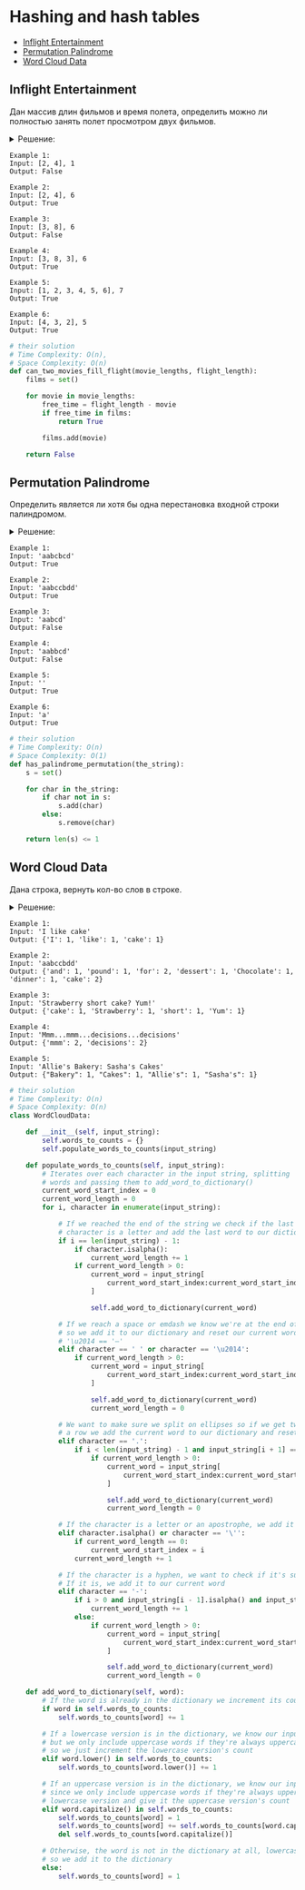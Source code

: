 # Hashing and hash tables
+ [Inflight Entertainment](#inflight-entertainment)
+ [Permutation Palindrome](#permutation-palindrome)
+ [Word Cloud Data](#word-cloud-data)


## Inflight Entertainment
Дан массив длин фильмов и время полета, определить можно ли полностью занять полет просмотром двух фильмов.

<details><summary>Решение:</summary><blockquote>

<ol>
 <li>Создаем пустое множество.</li>
 <li>Вычисляем сколько у нас есть свободного времени, если смотрим фильм на этой итерации.</li>
 <li>Если во множестве есть фильм равный по времени свободному времени, то вернуть True.</li>
 <li>Если прошли весь массив с фильмами до конца, то вернуть False.</li>
</ol>

</blockquote></details>

```
Example 1:
Input: [2, 4], 1
Output: False

Example 2:
Input: [2, 4], 6
Output: True

Example 3:
Input: [3, 8], 6
Output: False

Example 4:
Input: [3, 8, 3], 6
Output: True

Example 5:
Input: [1, 2, 3, 4, 5, 6], 7
Output: True

Example 6:
Input: [4, 3, 2], 5
Output: True
```

```python
# their solution
# Time Complexity: O(n),
# Space Complexity: O(n)
def can_two_movies_fill_flight(movie_lengths, flight_length):
    films = set()

    for movie in movie_lengths:
        free_time = flight_length - movie
        if free_time in films:
            return True

        films.add(movie)

    return False

```


## Permutation Palindrome
Определить является ли хотя бы одна перестановка входной строки палиндромом.

<details><summary>Решение:</summary><blockquote>

<ol>
 <li>Символы смогут образовать палиндром, если только один символ будет нечетного кол-ва, либо все символы будут четным кол-ом.</li>
 <li>Создаем пустое множество.</li>
 <li>Если во множестве нет символа, то добавить символ во множество.</li>
 <li>Если во множестве символ, то удалить символ из множества.</li>
 <li>Если во множестве осталось после всех итераций 1 символ или множество пусто, значит символы могут образовать палиндром, иначе нет .</li>
</ol>

</blockquote></details>


```
Example 1:
Input: 'aabcbcd'
Output: True

Example 2:
Input: 'aabccbdd'
Output: True

Example 3:
Input: 'aabcd'
Output: False

Example 4:
Input: 'aabbcd'
Output: False

Example 5:
Input: ''
Output: True

Example 6:
Input: 'a'
Output: True
```

```python
# their solution
# Time Complexity: O(n)
# Space Complexity: O(1)
def has_palindrome_permutation(the_string):
    s = set()

    for char in the_string:
        if char not in s:
            s.add(char)
        else:
            s.remove(char)

    return len(s) <= 1

```


## Word Cloud Data
Дана строка, вернуть кол-во слов в строке.

<details><summary>Решение:</summary><blockquote>

<ol>
 <li>Определить где в строке начинается и заканчивается слово (много кейсов с пунктуацией).</li>
 <li>Вставлять слова в словарик, ключ==слово, знаечение==кол-во повторений слова в строке.</li>
</ol>

</blockquote></details>


```
Example 1:
Input: 'I like cake'
Output: {'I': 1, 'like': 1, 'cake': 1}

Example 2:
Input: 'aabccbdd'
Output: {'and': 1, 'pound': 1, 'for': 2, 'dessert': 1, 'Chocolate': 1, 'dinner': 1, 'cake': 2}

Example 3:
Input: 'Strawberry short cake? Yum!'
Output: {'cake': 1, 'Strawberry': 1, 'short': 1, 'Yum': 1}

Example 4:
Input: 'Mmm...mmm...decisions...decisions'
Output: {'mmm': 2, 'decisions': 2}

Example 5:
Input: 'Allie's Bakery: Sasha's Cakes'
Output: {"Bakery": 1, "Cakes": 1, "Allie's": 1, "Sasha's": 1}
```

```python
# their solution
# Time Complexity: O(n)
# Space Complexity: O(n)
class WordCloudData:

    def __init__(self, input_string):
        self.words_to_counts = {}
        self.populate_words_to_counts(input_string)

    def populate_words_to_counts(self, input_string):
        # Iterates over each character in the input string, splitting
        # words and passing them to add_word_to_dictionary()
        current_word_start_index = 0
        current_word_length = 0
        for i, character in enumerate(input_string):

            # If we reached the end of the string we check if the last
            # character is a letter and add the last word to our dictionary
            if i == len(input_string) - 1:
                if character.isalpha():
                    current_word_length += 1
                if current_word_length > 0:
                    current_word = input_string[
                        current_word_start_index:current_word_start_index + current_word_length
                    ]

                    self.add_word_to_dictionary(current_word)

            # If we reach a space or emdash we know we're at the end of a word
            # so we add it to our dictionary and reset our current word
            # '\u2014 == '—'
            elif character == ' ' or character == '\u2014':
                if current_word_length > 0:
                    current_word = input_string[
                        current_word_start_index:current_word_start_index + current_word_length
                    ]

                    self.add_word_to_dictionary(current_word)
                    current_word_length = 0

            # We want to make sure we split on ellipses so if we get two periods in
            # a row we add the current word to our dictionary and reset our current word
            elif character == '.':
                if i < len(input_string) - 1 and input_string[i + 1] == '.':
                    if current_word_length > 0:
                        current_word = input_string[
                            current_word_start_index:current_word_start_index + current_word_length
                        ]

                        self.add_word_to_dictionary(current_word)
                        current_word_length = 0

            # If the character is a letter or an apostrophe, we add it to our current word
            elif character.isalpha() or character == '\'':
                if current_word_length == 0:
                    current_word_start_index = i
                current_word_length += 1

            # If the character is a hyphen, we want to check if it's surrounded by letters
            # If it is, we add it to our current word
            elif character == '-':
                if i > 0 and input_string[i - 1].isalpha() and input_string[i + 1].isalpha():
                    current_word_length += 1
                else:
                    if current_word_length > 0:
                        current_word = input_string[
                            current_word_start_index:current_word_start_index + current_word_length
                        ]

                        self.add_word_to_dictionary(current_word)
                        current_word_length = 0

    def add_word_to_dictionary(self, word):
        # If the word is already in the dictionary we increment its count
        if word in self.words_to_counts:
            self.words_to_counts[word] += 1

        # If a lowercase version is in the dictionary, we know our input word must be uppercase
        # but we only include uppercase words if they're always uppercase
        # so we just increment the lowercase version's count
        elif word.lower() in self.words_to_counts:
            self.words_to_counts[word.lower()] += 1

        # If an uppercase version is in the dictionary, we know our input word must be lowercase.
        # since we only include uppercase words if they're always uppercase, we add the
        # lowercase version and give it the uppercase version's count
        elif word.capitalize() in self.words_to_counts:
            self.words_to_counts[word] = 1
            self.words_to_counts[word] += self.words_to_counts[word.capitalize()]
            del self.words_to_counts[word.capitalize()]

        # Otherwise, the word is not in the dictionary at all, lowercase or uppercase
        # so we add it to the dictionary
        else:
            self.words_to_counts[word] = 1

```
